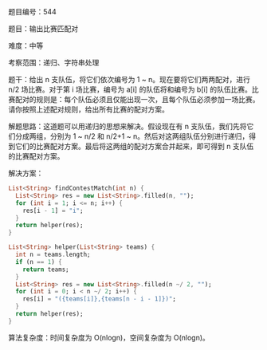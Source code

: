 题目编号：544

题目：输出比赛匹配对

难度：中等

考察范围：递归、字符串处理

题干：给出 n 支队伍，将它们依次编号为 1 ~ n。现在要将它们两两配对，进行 n/2 场比赛。对于第 i 场比赛，编号为 a[i] 的队伍将和编号为 b[i] 的队伍比赛。比赛配对的规则是：每个队伍必须且仅能出现一次，且每个队伍必须参加一场比赛。请你按照上述配对规则，给出所有比赛的配对方案。

解题思路：这道题可以用递归的思想来解决。假设现在有 n 支队伍，我们先将它们分成两组，分别为 1 ~ n/2 和 n/2+1 ~ n。然后对这两组队伍分别进行递归，得到它们的比赛配对方案。最后将这两组的配对方案合并起来，即可得到 n 支队伍的比赛配对方案。

解决方案：

```dart
List<String> findContestMatch(int n) {
  List<String> res = new List<String>.filled(n, "");
  for (int i = 1; i <= n; i++) {
    res[i - 1] = "i";
  }
  return helper(res);
}

List<String> helper(List<String> teams) {
  int n = teams.length;
  if (n == 1) {
    return teams;
  }
  List<String> res = new List<String>.filled(n ~/ 2, "");
  for (int i = 0; i < n ~/ 2; i++) {
    res[i] = "({teams[i]},{teams[n - i - 1]})";
  }
  return helper(res);
}
```

算法复杂度：时间复杂度为 O(nlogn)，空间复杂度为 O(nlogn)。